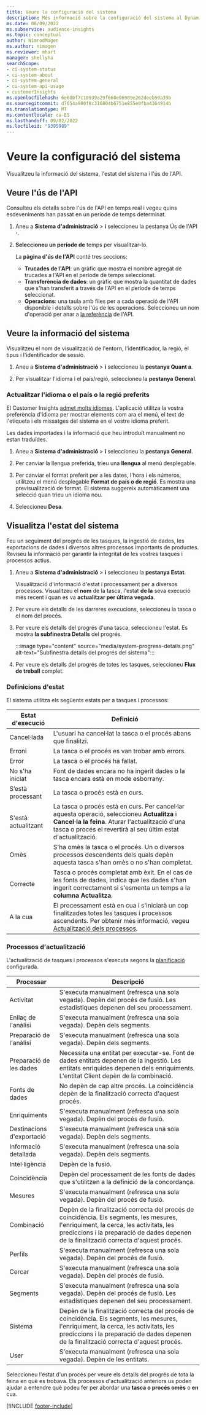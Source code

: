 ```yaml
---
title: Veure la configuració del sistema
description: Més informació sobre la configuració del sistema al Dynamics 365 Customer Insights.
ms.date: 08/09/2022
ms.subservice: audience-insights
ms.topic: conceptual
author: NimrodMagen
ms.author: nimagen
ms.reviewer: mhart
manager: shellyha
searchScope:
- ci-system-status
- ci-system-about
- ci-system-general
- ci-system-api-usage
- customerInsights
ms.openlocfilehash: 6e60bf7c18939a29f660e06989e262deeb59a39b
ms.sourcegitcommit: d7054a900f8c316804b6751e855e0fba4364914b
ms.translationtype: MT
ms.contentlocale: ca-ES
ms.lasthandoff: 09/02/2022
ms.locfileid: "9395989"
---
```

# <a name="view-system-configuration"></a>Veure la configuració del sistema

Visualitzeu la informació del sistema, l'estat del sistema i l'ús de l'API.

## <a name="view-api-usage"></a>Veure l'ús de l'API

Consulteu els detalls sobre l'ús de l'API en temps real i vegeu quins esdeveniments han passat en un període de temps determinat.

1. Aneu a **Sistema d'administració** > **i** seleccioneu la pestanya Ús de l'API **·**.

1. **Seleccioneu un període de** temps per visualitzar-lo.

   La **pàgina d'ús de l'API** conté tres seccions:

   - **Trucades de l'API**: un gràfic que mostra el nombre agregat de trucades a l'API en el període de temps seleccionat.
   - **Transferència de dades**: un gràfic que mostra la quantitat de dades que s'han transferit a través de l'API en el període de temps seleccionat.
   - **Operacions**: una taula amb files per a cada operació de l'API disponible i detalls sobre l'ús de les operacions. Seleccioneu un nom d'operació per anar a [la referència](https://developer.ci.ai.dynamics.com/api-details#api=CustomerInsights&operation=Get-all-instances) de l'API.

## <a name="view-system-information"></a>Veure la informació del sistema

Visualitzeu el nom de visualització de l'entorn, l'identificador, la regió, el tipus i l'identificador de sessió.

1. Aneu a **Sistema d'administració** > **i** seleccioneu la **pestanya Quant a**.

1. Per visualitzar l'idioma i el país/regió, seleccioneu la **pestanya General**.

### <a name="update-preferred-language-or-countryregion"></a>Actualitzar l'idioma o el país o la regió preferits

El Customer Insights [admet molts idiomes](/dynamics365/get-started/availability). L'aplicació utilitza la vostra preferència d'idioma per mostrar elements com ara el menú, el text de l'etiqueta i els missatges del sistema en el vostre idioma preferit.

Les dades importades i la informació que heu introduït manualment no estan traduïdes.

1. Aneu a **Sistema d'administració** > **i** seleccioneu la **pestanya General**.

1. Per canviar la llengua preferida, trieu una **llengua** al menú desplegable.

1. Per canviar el format preferit per a les dates, l'hora i els números, utilitzeu el menú desplegable **Format de país o de regió**. Es mostra una previsualització de format. El sistema suggereix automàticament una selecció quan trieu un idioma nou.

1. Seleccioneu **Desa**.

## <a name="view-system-status"></a>Visualitza l'estat del sistema

Feu un seguiment del progrés de les tasques, la ingestió de dades, les exportacions de dades i diversos altres processos importants de productes. Reviseu la informació per garantir la integritat de les vostres tasques i processos actius.

1. Aneu a **Sistema d'administració** > **i** seleccioneu la **pestanya Estat**.

   Visualització d'informació d'estat i processament per a diversos processos. Visualitzeu el **nom** de la tasca, l'estat **de la** seva execució més recent i quan es va **actualitzar per última vegada**.

1. Per veure els detalls de les darreres execucions, seleccioneu la tasca o el nom del procés.

1. Per veure els detalls del progrés d'una tasca, seleccioneu l'estat. Es mostra **la subfinestra Detalls** del progrés.

   :::image type="content" source="media/system-progress-details.png" alt-text="Subfinestra detalls del progrés del sistema":::

1. Per veure els detalls del progrés de totes les tasques, seleccioneu **Flux de treball** complet.

### <a name="status-definitions"></a>Definicions d'estat

El sistema utilitza els següents estats per a tasques i processos:

|Estat d'execució  |Definició  |
|---------|---------|
|Cancel·lada |L'usuari ha cancel·lat la tasca o el procés abans que finalitzi.   |
|Erroni   |La tasca o el procés es van trobar amb errors.         |
|Error  |La tasca o el procés ha fallat.  |
|No s'ha iniciat   |Font de dades encara no ha ingerit dades o la tasca encara està en mode esborrany.         |
|S’està processant  |La tasca o procés està en curs.  |
|S'està actualitzant    |La tasca o procés està en curs. Per cancel·lar aquesta operació, seleccioneu **Actualitza** i **Cancel·la la feina**. Aturar l'actualització d'una tasca o procés el revertirà al seu últim estat d'actualització.       |
|Omès  |S'ha omès la tasca o el procés. Un o diversos processos descendents dels quals depèn aquesta tasca s'han omès o no s'han completat.|
|Correcte  |Tasca o procés completat amb èxit. En el cas de les fonts de dades, indica que les dades s'han ingerit correctament si s'esmenta un temps a la **columna Actualitza**.|
|A la cua | El processament està en cua i s'iniciarà un cop finalitzades totes les tasques i processos ascendents. Per obtenir més informació, vegeu [Actualització dels processos](#refresh-processes).|

### <a name="refresh-processes"></a>Processos d'actualització

L'actualització de tasques i processos s'executa segons la [planificació](schedule-refresh.md) configurada.

|Processar  |Descripció  |
|---------|---------|
|Activitat  |S'executa manualment (refresca una sola vegada). Depèn del procés de fusió. Les estadístiques depenen del seu processament.|
|Enllaç de l'anàlisi |S'executa manualment (refresca una sola vegada). Depèn dels segments.  |
|Preparació de l'anàlisi |S'executa manualment (refresca una sola vegada). Depèn dels segments.  |
|Preparació de les dades   |Necessita una entitat per executar-se. Font de dades entitats depenen de la ingestió. Les entitats enriquides depenen dels enriquiments. L'entitat Client depèn de la combinació.  |
|Fonts de dades   |No depèn de cap altre procés. La coincidència depèn de la finalització correcta d'aquest procés.  |
|Enriquiments   |S'executa manualment (refresca una sola vegada). Depèn del procés de fusió. |
|Destinacions d'exportació |S'executa manualment (refresca una sola vegada). Depèn dels segments.  |
|Informació detallada |S'executa manualment (refresca una sola vegada). Depèn dels segments.  |
|Intel·ligència   |Depèn de la fusió.   |
|Coincidència |Depèn del processament de les fonts de dades que s'utilitzen a la definició de la concordança.      |
|Mesures  |S'executa manualment (refresca una sola vegada). Depèn del procés de fusió.  |
|Combinació   |Depèn de la finalització correcta del procés de coincidència. Els segments, les mesures, l'enriquiment, la cerca, les activitats, les prediccions i la preparació de dades depenen de la finalització correcta d'aquest procés.   |
|Perfils   |S'executa manualment (refresca una sola vegada). Depèn del procés de fusió. |
|Cercar   |S'executa manualment (refresca una sola vegada). Depèn del procés de fusió. |
|Segments  |S'executa manualment (refresca una sola vegada). Depèn del procés de fusió. Les estadístiques depenen del seu processament.|
|Sistema   |Depèn de la finalització correcta del procés de coincidència. Els segments, les mesures, l'enriquiment, la cerca, les activitats, les prediccions i la preparació de dades depenen de la finalització correcta d'aquest procés.   |
|User  |S'executa manualment (refresca una sola vegada). Depèn de les entitats.  |

Seleccioneu l'estat d'un procés per veure els detalls del progrés de tota la feina en què es trobava. Els processos d'actualització anteriors us poden ajudar a entendre què podeu fer per abordar una **tasca o procés omès** o **en** cua.


[!INCLUDE [footer-include](includes/footer-banner.md)]
